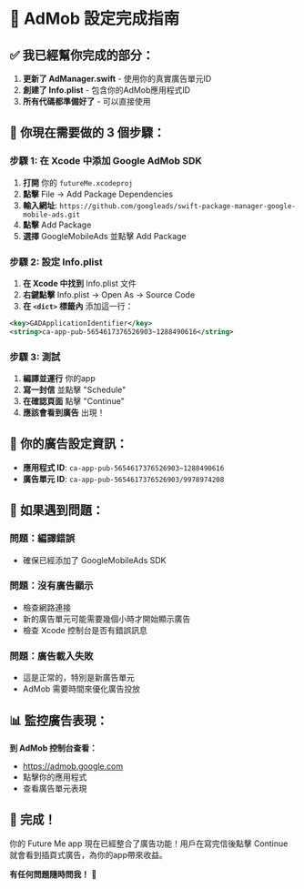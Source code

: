 # 🚀 AdMob 設定完成指南

## ✅ 我已經幫你完成的部分：

1. **更新了 AdManager.swift** - 使用你的真實廣告單元ID
2. **創建了 Info.plist** - 包含你的AdMob應用程式ID
3. **所有代碼都準備好了** - 可以直接使用

## 📱 你現在需要做的 3 個步驟：

### 步驟 1: 在 Xcode 中添加 Google AdMob SDK

1. **打開** 你的 `futureMe.xcodeproj`
2. **點擊** File → Add Package Dependencies
3. **輸入網址**: `https://github.com/googleads/swift-package-manager-google-mobile-ads.git`
4. **點擊** Add Package
5. **選擇** GoogleMobileAds 並點擊 Add Package

### 步驟 2: 設定 Info.plist

1. **在 Xcode 中找到** Info.plist 文件
2. **右鍵點擊** Info.plist → Open As → Source Code
3. **在 `<dict>` 標籤內** 添加這一行：

```xml
<key>GADApplicationIdentifier</key>
<string>ca-app-pub-5654617376526903~1288490616</string>
```

### 步驟 3: 測試

1. **編譯並運行** 你的app
2. **寫一封信** 並點擊 "Schedule"
3. **在確認頁面** 點擊 "Continue"
4. **應該會看到廣告** 出現！

## 🎯 你的廣告設定資訊：

- **應用程式 ID**: `ca-app-pub-5654617376526903~1288490616`
- **廣告單元 ID**: `ca-app-pub-5654617376526903/9978974208`

## 🔧 如果遇到問題：

### 問題：編譯錯誤
- 確保已經添加了 GoogleMobileAds SDK

### 問題：沒有廣告顯示
- 檢查網路連接
- 新的廣告單元可能需要幾個小時才開始顯示廣告
- 檢查 Xcode 控制台是否有錯誤訊息

### 問題：廣告載入失敗
- 這是正常的，特別是新廣告單元
- AdMob 需要時間來優化廣告投放

## 📊 監控廣告表現：

**到 AdMob 控制台查看：**
- https://admob.google.com
- 點擊你的應用程式
- 查看廣告單元表現

## 🎉 完成！

你的 Future Me app 現在已經整合了廣告功能！用戶在寫完信後點擊 Continue 就會看到插頁式廣告，為你的app帶來收益。

**有任何問題隨時問我！** 🚀